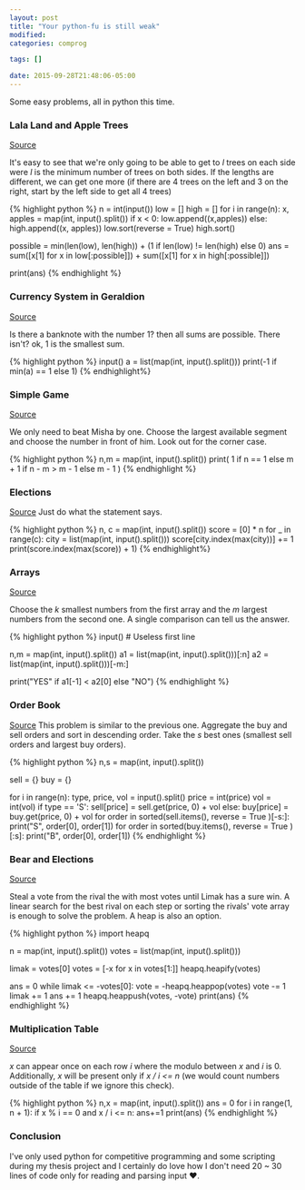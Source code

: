 ```yaml
---
layout: post
title: "Your python-fu is still weak"
modified:
categories: comprog

tags: []

date: 2015-09-28T21:48:06-05:00
---
```


Some easy problems, all in python this time.

### Lala Land and Apple Trees
<a href="http://codeforces.com/problemset/problem/558/A" target="_blank">Source</a>

It's easy to see that we're only going to be able to get to *l* trees on each side were *l* is the minimum number of trees on both sides. If the lengths are different, we can get one more (if there are 4 trees on the left and 3 on the right, start by the left side to get all 4 trees)

{% highlight python %}
n = int(input())
low = []
high = []
for i in range(n):
    x, apples = map(int, input().split())
    if x < 0:
        low.append((x,apples))
    else:
        high.append((x, apples))
low.sort(reverse = True)
high.sort()

possible = min(len(low), len(high)) + (1 if len(low) != len(high) else 0)
ans = sum([x[1] for x in low[:possible]]) + sum([x[1] for x in high[:possible]])

print(ans)
{% endhighlight %}


### Currency System in Geraldion
<a href="http://codeforces.com/problemset/problem/560/A" target="_blank">Source</a>

Is there a banknote with the number 1? then all sums are possible. There isn't? ok, 1 is the smallest sum.

{% highlight python %}
input()
a = list(map(int, input().split()))
print(-1 if min(a) == 1 else 1)
{% endhighlight%}


### Simple Game
<a href="http://codeforces.com/problemset/problem/570/B" target="_blank">Source</a>

We only need to beat Misha by one. Choose the largest available segment and choose the number in front of him. Look out for the corner case.

{% highlight python %}
n,m = map(int, input().split())
print( 1 if n == 1 else m + 1 if n - m > m - 1 else m - 1 )
{% endhighlight %}


### Elections
<a href="http://codeforces.com/problemset/problem/570/A" target="_blank">Source</a>
Just do what the statement says.

{% highlight python %}
n, c = map(int, input().split())
score = [0] * n
for _ in range(c):
    city = list(map(int, input().split()))
    score[city.index(max(city))] += 1
print(score.index(max(score)) + 1)
{% endhighlight%}

### Arrays
<a href="http://codeforces.com/problemset/problem/572/A" target="_blank">Source</a>

Choose the *k* smallest numbers from the first array and the *m* largest numbers from the second one. A single comparison can tell us the answer.

{% highlight python %}
input() # Useless first line

n,m = map(int, input().split())
a1 = list(map(int, input().split()))[:n]
a2 = list(map(int, input().split()))[-m:]

print("YES" if a1[-1] < a2[0] else "NO")
{% endhighlight %}

### Order Book
<a href="http://codeforces.com/problemset/problem/572/B" target="_blank">Source</a>
This problem is similar to the previous one. Aggregate the buy and sell orders and sort in descending order. Take the *s* best ones (smallest sell orders and largest buy orders).

{% highlight python %}
n,s = map(int, input().split())

sell = {}
buy = {}

for i in range(n):
    type, price, vol = input().split()
    price = int(price)
    vol = int(vol)
    if type == 'S':
        sell[price] = sell.get(price, 0) + vol
    else:
        buy[price]  = buy.get(price, 0) + vol
for order in sorted(sell.items(), reverse = True )[-s:]:
    print("S", order[0], order[1])
for order in sorted(buy.items(), reverse = True )[:s]:
    print("B", order[0], order[1])
{% endhighlight %}


### Bear and Elections
<a href="http://codeforces.com/problemset/problem/574/A" target="_blank">Source</a>

Steal a vote from the rival the with most votes until Limak has a sure win. A linear search for the best rival on each step or sorting the rivals' vote array is enough to solve the problem. A heap is also an option.

{% highlight python %}
import heapq

n = map(int, input().split())
votes = list(map(int, input().split()))

limak = votes[0]
votes = [-x for x in votes[1:]]
heapq.heapify(votes)

ans = 0
while limak <= -votes[0]:
    vote = -heapq.heappop(votes)
    vote -= 1
    limak += 1
    ans += 1
    heapq.heappush(votes, -vote)
print(ans)
{% endhighlight %}

### Multiplication Table
<a href="http://codeforces.com/problemset/problem/577/A" target="_blank">Source</a>

*x* can appear once on each row *i* where the modulo between *x* and *i* is 0. Additionally, *x* will be present only if *x / i <= n* (we would count numbers outside of the table if we ignore this check).

{% highlight python %}
n,x = map(int, input().split())
ans = 0
for i in range(1, n + 1):
    if x % i == 0 and x / i <= n:
        ans+=1
print(ans)
{% endhighlight %}

### Conclusion

I've only used python for competitive programming and some scripting during my thesis project and I certainly do love how I don't need 20 ~ 30 lines of code only for reading and parsing input ♥.

